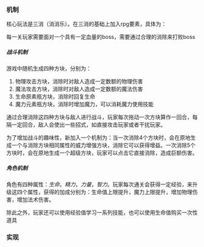### 机制

核心玩法是三消（消消乐）。在三消的基础上加入rpg要素，具体为：



每一关玩家需要面对一个具有一定血量的boss，需要通过合理的消除来打败boss

##### 战斗机制

游戏中随机生成四种方块，分别为：

1. 物理攻击方块，消除时对敌人造成一定数额的物理伤害
2. 魔法攻击方块，消除时对敌人造成一定数额的魔法伤害
3. 生命原素瓶方块，消除时回复生命
4. 魔力元素瓶方块，消除时增加魔力，可以消耗魔力使用技能

通过合理消除这四种方块与敌人进行战斗，玩家每次拖动一次方块算作一回合，每隔一定回合，敌人会使出一些招式，如直接攻击玩家或者干扰玩家。



为了增加战斗的趣味性，新加入一个机制为：当一次消除4个方块时，会在原地生成一个与消除方块相同属性的威力增强方块，消除它可以获得增益。一次消除5个方块时，会在原地生成一个超级方块，玩家可以点击它直接消除，造成巨额伤害。

##### 角色机制

角色有四种属性：*生命*，*精力*，*力量*，*智力*。玩家每次通关会获得一定经验，来升级这四个属性，获得的加成分别为：生命值上限提升，魔力上限提升，增加物理伤害，增加法术伤害。

除此之外，玩家还可以使用经验值学习一系列技能，也可以使用生命值购买一次性道具



### 实现



